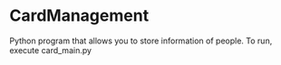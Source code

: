 # CardManagement
Python program that allows you to store information of people. To run, execute card_main.py
